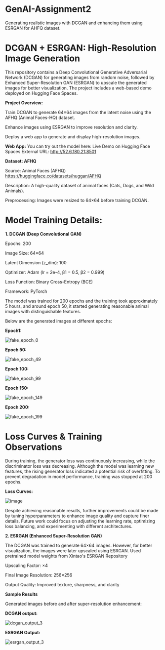 # GenAI-Assignment2
Generating realistic images with DCGAN and enhancing them using ESRGAN for AHFQ dataset.
# **DCGAN + ESRGAN: High-Resolution Image Generation**

This repository contains a Deep Convolutional Generative Adversarial Network (DCGAN) for generating images from random noise, followed by Enhanced Super-Resolution GAN (ESRGAN) to upscale the generated images for better visualization. The project includes a web-based demo deployed on Hugging Face Spaces.

**Project Overview:**

Train DCGAN to generate 64×64 images from the latent noise using the AFHQ (Animal Faces-HQ) dataset.

Enhance images using ESRGAN to improve resolution and clarity.

Deploy a web app to generate and display high-resolution images.

**Web App:**
You can try out the model here: Live Demo on Hugging Face Spaces
External URL: http://52.6.180.21:8501

**Dataset: AFHQ**

Source: Animal Faces (AFHQ) https://huggingface.co/datasets/huggan/AFHQ 

Description: A high-quality dataset of animal faces (Cats, Dogs, and Wild Animals).

Preprocessing: Images were resized to 64×64 before training DCGAN.

# Model Training Details:
**1. DCGAN (Deep Convolutional GAN)**

Epochs: 200

Image Size: 64×64

Latent Dimension (z_dim): 100

Optimizer: Adam (lr = 2e-4, β1 = 0.5, β2 = 0.999)

Loss Function: Binary Cross-Entropy (BCE)

Framework: PyTorch

The model was trained for 200 epochs and the training took approximately 5 hours, and around epoch 50, it started generating reasonable animal images with distinguishable features.

Below are the generated images at different epochs:


**Epoch1:**

![fake_epoch_0](https://github.com/user-attachments/assets/5eb58cf8-766d-4f56-ac92-c2c7818861b9)


**Epoch 50:**

![fake_epoch_49](https://github.com/user-attachments/assets/619db893-e8a7-46d7-8f4e-eb718819efcf)

**Epoch 100:**

![fake_epoch_99](https://github.com/user-attachments/assets/267e8566-e081-4f67-b0ab-aefaf5b80b7d)


**Epoch 150:**

![fake_epoch_149](https://github.com/user-attachments/assets/66570325-75b8-4e52-97e9-ab3a8413af31)


**Epoch 200:**

![fake_epoch_199](https://github.com/user-attachments/assets/b19e0d92-740a-4d3e-a819-ad3d737ee971)


# Loss Curves & Training Observations
During training, the generator loss was continuously increasing, while the discriminator loss was decreasing. Although the model was learning new features, the rising generator loss indicated a potential risk of overfitting. To prevent degradation in model performance, training was stopped at 200 epochs.

**Loss Curves:**

![image](https://github.com/user-attachments/assets/6268a85a-f503-4724-a301-1948ce48e0b4)


Despite achieving reasonable results, further improvements could be made by tuning hyperparameters to enhance image quality and capture finer details. Future work could focus on adjusting the learning rate, optimizing loss balancing, and experimenting with different architectures.

**2. ESRGAN (Enhanced Super-Resolution GAN)**

The DCGAN was trained to generate 64×64 images. However, for better visualization, the images were later upscaled using ESRGAN. Used pretrained model weights from Xintao's ESRGAN Repository

Upscaling Factor: ×4

Final Image Resolution: 256×256

Output Quality: Improved texture, sharpness, and clarity

**Sample Results**

Generated images before and after super-resolution enhancement:

**DCGAN output:**

![dcgan_output_3](https://github.com/user-attachments/assets/355ec1f1-b780-475f-b15b-e0727a6c765d)

**ESRGAN Output:**

![esrgan_output_3](https://github.com/user-attachments/assets/010b0a9d-314f-4708-8cfe-5a156e1249d1)








